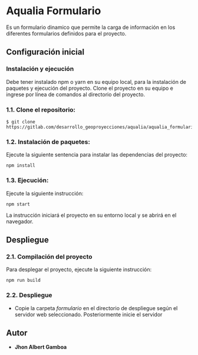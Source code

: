 # Aqualia Formulario
Es un formulario dinamico que permite la carga de información en los diferentes formularios definidos para el proyecto.

## Configuración inicial

### Instalación y ejecución

Debe tener instalado npm o yarn en su equipo local, para la instalación de paquetes y ejecución del proyecto. Clone el proyecto en su equipo e ingrese por línea de comandos al directorio del proyecto.

### 1.1. Clone el repositorio:

```
$ git clone https://gitlab.com/desarrollo_geoproyecciones/aqualia/aqualia_formulario_offline.git
```


### 1.2. Instalación de paquetes:
Ejecute la siguiente sentencia para instalar las dependencias del proyecto:

    npm install

### 1.3. Ejecución:
Ejecute la siguiente instrucción:

    npm start

La instrucción iniciará el proyecto en su entorno local y se abrirá en el navegador.


## Despliegue

### 2.1. Compilación del proyecto
Para desplegar el proyecto, ejecute la siguiente instrucción:
    
    npm run build

### 2.2. Despliegue

- Copie la carpeta *formulario* en el directorio de despliegue según el servidor web seleccionado. Posteriormente inicie el servidor

## Autor

* **Jhon Albert Gamboa**

